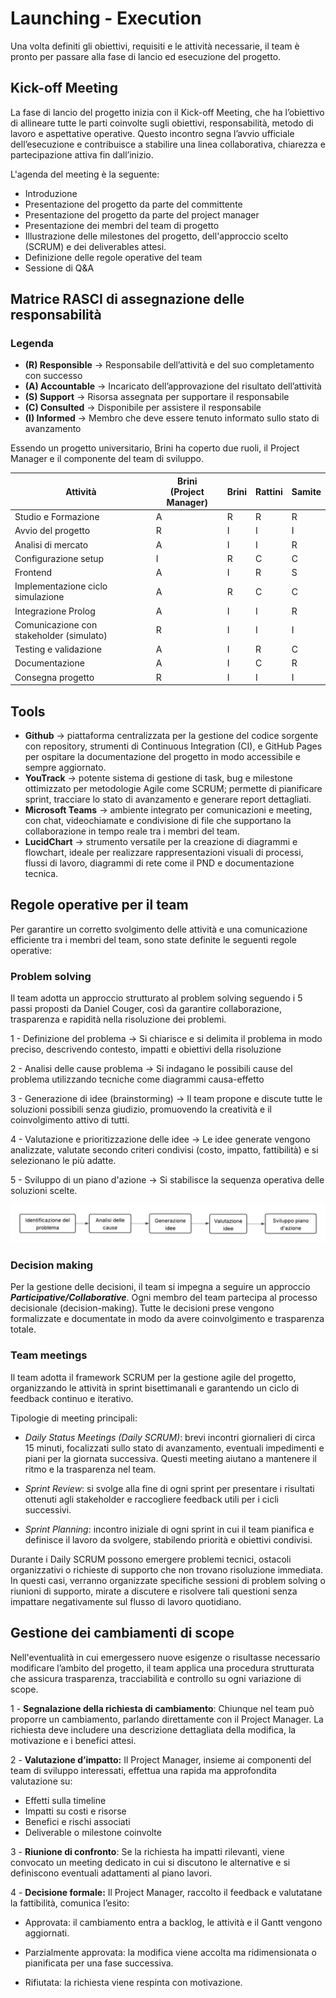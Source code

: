# Launching - Execution
Una volta definiti gli obiettivi, requisiti e le attività necessarie, il team è pronto per passare alla fase di lancio ed esecuzione del progetto.

## Kick-off Meeting
La fase di lancio del progetto inizia con il Kick-off Meeting, che ha l’obiettivo di allineare tutte le parti coinvolte sugli obiettivi, responsabilità, metodo di lavoro e aspettative operative. 
Questo incontro segna l’avvio ufficiale dell’esecuzione e contribuisce a stabilire una linea collaborativa, chiarezza e partecipazione attiva fin dall’inizio.

L'agenda del meeting è la seguente:
- Introduzione
- Presentazione del progetto da parte del committente
- Presentazione del progetto da parte del project manager
- Presentazione dei membri del team di progetto
- Illustrazione delle milestones del progetto, dell'approccio scelto (SCRUM) e dei deliverables attesi.
- Definizione delle regole operative del team
- Sessione di Q&A

## Matrice RASCI di assegnazione delle responsabilità
### Legenda 
- **(R) Responsible** -> Responsabile dell’attività e del suo completamento con
successo
- **(A) Accountable** -> Incaricato dell’approvazione del risultato dell’attività
- **(S) Support** -> Risorsa assegnata per supportare il responsabile
- **(C) Consulted** -> Disponibile per assistere il responsabile
- **(I) Informed** -> Membro che deve essere tenuto informato sullo stato di
avanzamento

Essendo un progetto universitario, Brini ha coperto due ruoli, il Project Manager e il componente del team di sviluppo.

|Attività                           |  Brini <br> (Project Manager)  |  Brini |  Rattini  |  Samite|
|-----------------------------------|---------------------------|----------------|-----------|--------|
|Studio e Formazione                |  A                        |  R             |  R        |  R     |
|Avvio del progetto                 |  R                        |  I             |  I        |  I     |
|Analisi di mercato                 |  A                        |  I             |  I        |  R     |
|Configurazione setup               |  I                        |  R             |  C        |  C     |
|Frontend                           |  A                        |  I             |  R        |  S     |
|Implementazione ciclo simulazione  |  A                        |  R             |  C        |  C     |
|Integrazione Prolog                |  A                        |  I             |  I        |  R     |
|Comunicazione con stakeholder (simulato)     |  R              |  I             |  I        |  I     |
|Testing e validazione              |  A                        |  I             |  R        |  C     |
|Documentazione                     |  A                        |  I             |  C        |  R     |
|Consegna progetto                  |  R                        |  I             |  I        |  I     |


## Tools
- **Github** -> piattaforma centralizzata per la gestione del codice sorgente con repository, strumenti di Continuous Integration (CI), e GitHub Pages per ospitare la documentazione del progetto in modo accessibile e sempre aggiornato.
- **YouTrack** -> potente sistema di gestione di task, bug e milestone ottimizzato per metodologie Agile come SCRUM; permette di pianificare sprint, tracciare lo stato di avanzamento e generare report dettagliati.
- **Microsoft Teams** -> ambiente integrato per comunicazioni e meeting, con chat, videochiamate e condivisione di file che supportano la collaborazione in tempo reale tra i membri del team.
- **LucidChart** -> strumento versatile per la creazione di diagrammi e flowchart, ideale per realizzare rappresentazioni visuali di processi, flussi di lavoro, diagrammi di rete come il PND e documentazione tecnica.


## Regole operative per il team
Per garantire un corretto svolgimento delle attività e una comunicazione efficiente tra i membri del team, sono state definite le seguenti regole operative:


### Problem solving
Il team adotta un approccio strutturato al problem solving seguendo i 5 passi proposti da Daniel Couger, così da garantire collaborazione, trasparenza e rapidità nella risoluzione dei problemi.

1 - Definizione del problema -> Si chiarisce e si delimita il problema in modo preciso, descrivendo contesto, impatti e obiettivi della risoluzione

2 - Analisi delle cause problema -> Si indagano le possibili cause del problema utilizzando tecniche come diagrammi causa-effetto 

3 - Generazione di idee (brainstorming) -> Il team propone e discute tutte le soluzioni possibili senza giudizio, promuovendo la creatività e il coinvolgimento attivo di tutti.

4 - Valutazione e prioritizzazione delle idee -> Le idee generate vengono analizzate, valutate secondo criteri condivisi (costo, impatto, fattibilità) e si selezionano le più adatte.

5 - Sviluppo di un piano d'azione -> Si stabilisce la sequenza operativa delle soluzioni scelte.

![Problem Solving](resources/ProblemSolving.png)

### Decision making
Per la gestione delle decisioni, il team si impegna a seguire un approccio ***Participative/Collaborative***. Ogni membro del team partecipa al processo decisionale (decision-making). Tutte le decisioni prese vengono formalizzate e documentate in modo da avere coinvolgimento e trasparenza totale.

### Team meetings

Il team adotta il framework SCRUM per la gestione agile del progetto, organizzando le attività in sprint bisettimanali e garantendo un ciclo di feedback continuo e iterativo.

Tipologie di meeting principali:
- *Daily Status Meetings (Daily SCRUM)*: brevi incontri giornalieri di circa 15 minuti, focalizzati sullo stato di avanzamento, eventuali impedimenti e piani per la giornata successiva. Questi meeting aiutano a mantenere il ritmo e la trasparenza nel team.

- *Sprint Review*: si svolge alla fine di ogni sprint per presentare i risultati ottenuti agli stakeholder e raccogliere feedback utili per i cicli successivi.

- *Sprint Planning*: incontro iniziale di ogni sprint in cui il team pianifica e definisce il lavoro da svolgere, stabilendo priorità e obiettivi condivisi.

Durante i Daily SCRUM possono emergere problemi tecnici, ostacoli organizzativi o richieste di supporto che non trovano risoluzione immediata. In questi casi, verranno organizzate specifiche sessioni di problem solving o riunioni di supporto, mirate a discutere e risolvere tali questioni senza impattare negativamente sul flusso di lavoro quotidiano.

## Gestione dei cambiamenti di scope

Nell'eventualità in cui emergessero nuove esigenze o risultasse necessario modificare l’ambito del progetto, il team applica una procedura strutturata che assicura trasparenza, tracciabilità e controllo su ogni variazione di scope.

1 - **Segnalazione della richiesta di cambiamento**: Chiunque nel team può proporre un cambiamento, parlando direttamente con il Project Manager. La richiesta deve includere una descrizione dettagliata della modifica, la motivazione e i benefici attesi.

2 - **Valutazione d’impatto:** Il Project Manager, insieme ai componenti del team di sviluppo interessati, effettua una rapida ma approfondita valutazione su: 
- Effetti sulla timeline
- Impatti su costi e risorse
- Benefici e rischi associati
- Deliverable o milestone coinvolte

3 - **Riunione di confronto**: Se la richiesta ha impatti rilevanti, viene convocato un meeting dedicato in cui si discutono le alternative e si definiscono eventuali adattamenti al piano lavori. 

4 - **Decisione formale:** Il Project Manager, raccolto il feedback e valutatane la fattibilità, comunica l’esito:

- Approvata: il cambiamento entra a backlog, le attività e il Gantt vengono aggiornati.

- Parzialmente approvata: la modifica viene accolta ma ridimensionata o pianificata per una fase successiva.

- Rifiutata: la richiesta viene respinta con motivazione.
